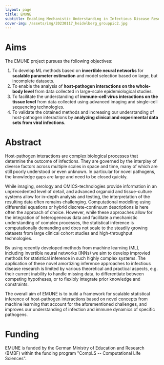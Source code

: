 ```yaml
---
layout: page
title: EMUNE
subtitle: Enabling Mechanistic Understanding in Infectious Disease Research using Invertible Neural Networks
cover-img: /assets/img/20230117_heidelberg_grouppic2.jpg
---
```


# Aims

The EMUNE project pursues the following objectives:

1. To develop ML methods based on **invertible neural networks** for **scalable parameter estimation** and model selection based on large, but incomplete datasets.
2. To enable the analysis of **host-pathogen interactions on the whole-body level** from data collected in large-scale epidemiological studies.
3. To facilitate the understanding of **immune-cell virus interactions on the tissue level** from data collected using advanced imaging and single-cell sequencing technologies.
4. To validate the obtained methods and increasing our understanding of host-pathogen interactions by **analyzing clinical and experimental data sets from viral infections**.

# Abstract

Host-pathogen interactions are complex biological processes that determine the outcome of infections. They are governed by the interplay of diverse factors across multiple scales in space and time, many of which are still poorly understood or even unknown. In particular for novel pathogens, the knowledge gaps are large and need to be closed quickly.

While imaging, serology and OMICS-technologies provide information in an unprecedented level of detail, and advanced organoid and tissue-culture systems allow for in-depth analysis and testing, the interpretation of the resulting data often remains challenging. Computational modelling using differential equations or hybrid discrete-continuum descriptions is here often the approach of choice. However, while these approaches allow for the integration of heterogeneous data and facilitate a mechanistic understanding of complex processes, the statistical inference is computationally demanding and does not scale to the steadily growing datasets from large clinical cohort studies and high-throughput technologies.

By using recently developed methods from machine learning (ML), including invertible neural networks (INNs) we aim to develop improvied methods for statistical inference in such highly complex systems. The application of these novel amortizing inference approaches to infectious disease research is limited by various theoretical and practical aspects, e.g. their current inability to handle missing data, to differentiate between competing hypotheses, or to flexibly integrate prior knowledge and constraints.

The overall aim of EMUNE is to build a framework for scalable statistical inference of host-pathogen interactions based on novel concepts from machine learning that account for the aforementioned challenges, and improves our understanding of infection and immune dynamics of specific pathogens.

# Funding

EMUNE is funded by the German Ministry of Education and Research (BMBF) within the funding program "CompLS -- Computational Life Sciences".
